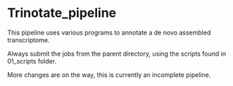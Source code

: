 # Trinotate_pipeline
This pipeline uses various programs to annotate a de novo assembled transcriptome.

Always submit the jobs from the parent directory, using the scripts found in 01_scripts folder.

More changes are on the way, this is currently an incomplete pipeline.

